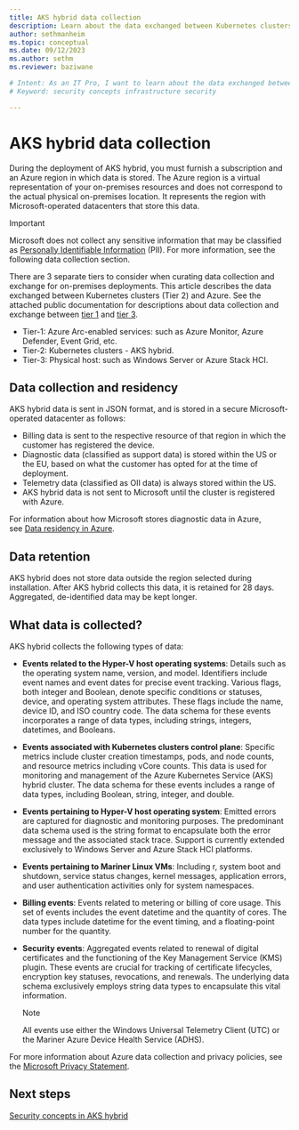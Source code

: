 ```yaml
---
title: AKS hybrid data collection
description: Learn about the data exchanged between Kubernetes clusters and Azure.
author: sethmanheim
ms.topic: conceptual
ms.date: 09/12/2023
ms.author: sethm 
ms.reviewer: baziwane

# Intent: As an IT Pro, I want to learn about the data exchanged between Kubernetes clusters and Azure.
# Keyword: security concepts infrastructure security

---
```


# AKS hybrid data collection

During the deployment of AKS hybrid, you must furnish a subscription and an Azure region in which data is stored. The Azure region is a virtual representation of your on-premises resources and does not correspond to the actual physical on-premises location. It represents the region with Microsoft-operated datacenters that store this data.

> [!IMPORTANT]
> Microsoft does not collect any sensitive information that may be classified as [Personally Identifiable Information](https://www.microsoft.com/microsoft-365-life-hacks/privacy-and-safety/what-is-pii) (PII). For more information, see the following data collection section.

There are 3 separate tiers to consider when curating data collection and exchange for on-premises deployments. This article describes the data
exchanged between Kubernetes clusters (Tier 2) and Azure. See the attached public documentation for descriptions about data collection and
exchange between [tier 1](/azure/azure-arc/kubernetes/conceptual-data-exchange) and [tier 3](/azure-stack/hci/concepts/data-collection).

- Tier-1: Azure Arc-enabled services: such as Azure Monitor, Azure Defender, Event Grid, etc.
- Tier-2: Kubernetes clusters - AKS hybrid.
- Tier-3: Physical host: such as Windows Server or Azure Stack HCI.

## Data collection and residency

AKS hybrid data is sent in JSON format, and is stored in a secure Microsoft-operated datacenter as follows:

- Billing data is sent to the respective resource of that region in which the customer has registered the device.
- Diagnostic data (classified as support data) is stored within the US or the EU, based on what the customer has opted for at the time of deployment.
- Telemetry data (classified as OII data) is always stored within the US.
- AKS hybrid data is not sent to Microsoft until the cluster is registered with Azure.

For information about how Microsoft stores diagnostic data in Azure, see [Data residency in Azure](https://azure.microsoft.com/global-infrastructure/data-residency/).

## Data retention

AKS hybrid does not store data outside the region selected during installation. After AKS hybrid collects this data, it is retained for 28
days. Aggregated, de-identified data may be kept longer.

## What data is collected?

AKS hybrid collects the following types of data:

- **Events related to the Hyper-V host operating systems**: Details such as the operating system name, version, and model. Identifiers     include event names and event dates for precise event tracking. Various flags, both integer and Boolean, denote specific conditions or statuses, device, and operating system attributes. These flags include the name, device ID, and ISO country code. The data schema for these events incorporates a range of data types, including strings, integers, datetimes, and Booleans.
- **Events associated with Kubernetes clusters control plane**: Specific metrics include cluster creation timestamps, pods, and node counts, and resource metrics including vCore counts. This data is used for monitoring and management of the Azure Kubernetes Service (AKS) hybrid cluster. The data schema for these events includes a range of data types, including Boolean, string, integer, and double.
- **Events pertaining to Hyper-V host operating system**: Emitted errors are captured for diagnostic and monitoring purposes. The predominant data schema used is the string format to encapsulate both the error message and the associated stack trace. Support is currently extended exclusively to Windows Server and Azure Stack HCI platforms.
- **Events pertaining to Mariner Linux VMs**: Including r, system boot and shutdown, service status changes, kernel messages, application errors, and user authentication activities only for system namespaces.
- **Billing events**: Events related to metering or billing of core usage. This set of events includes the event datetime and the quantity of cores. The data types include datetime for the event timing, and a floating-point number for the quantity.
- **Security events**: Aggregated events related to renewal of digital certificates and the functioning of the Key Management Service (KMS) plugin. These events are crucial for tracking of certificate lifecycles, encryption key statuses, revocations, and renewals. The underlying data schema exclusively employs string data types to encapsulate this vital information.

  > [!NOTE]
  > All events use either the Windows Universal Telemetry Client (UTC) or the Mariner Azure Device Health Service (ADHS).

For more information about Azure data collection and privacy policies, see the [Microsoft Privacy Statement](https://privacy.microsoft.com/privacystatement).

## Next steps

[Security concepts in AKS hybrid](concepts-security.md)
